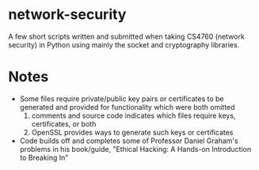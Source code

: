 # network-security

A few short scripts written and submitted when taking CS4760 (network security) in Python using mainly the socket and cryptography libraries.

# Notes
- Some files require private/public key pairs or certificates to be generated and provided for functionality which were both omitted
    1. comments and source code indicates which files require keys, certificates, or both
    2. OpenSSL provides ways to generate such keys or certificates
- Code builds off and completes some of Professor Daniel Graham's problems in his book/guide, "Ethical Hacking: A Hands-on Introduction to Breaking In"
